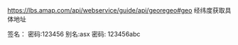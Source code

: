 https://lbs.amap.com/api/webservice/guide/api/georegeo#geo
经纬度获取具体地址

签名：
密码:123456
别名:asx 密码: 123456abc